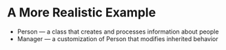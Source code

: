# A More Realistic Example

 - Person — a class that creates and processes information about people
 - Manager — a customization of Person that modifies inherited behavior
